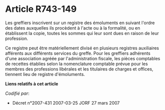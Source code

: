 # Article R743-149

Les greffiers inscrivent sur un registre des émoluments en suivant l'ordre des dates auxquelles ils procèdent à l'acte ou à
la formalité, ou en établissent la copie, toutes les sommes qui leur sont dues en raison de leur profession.

Ce registre peut être matériellement divisé en plusieurs registres auxiliaires afférents aux différents services du greffe.
Pour les greffiers adhérents d'une association agréée par l'administration fiscale, les pièces comptables de recettes
établies selon la nomenclature comptable prévue pour les membres des professions libérales et les titulaires de charges et
offices, tiennent lieu de registre d'émoluments.

**Liens relatifs à cet article**

_Codifié par_:

  - Décret n°2007-431 2007-03-25 JORF 27 mars 2007
